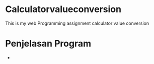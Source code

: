 # Calculatorvalueconversion
<p>This is my web Programming assignment calculator value conversion </p>

<h1>Penjelasan Program</h1>
<ul>
  <li> <script> untuk membuat script di sisi klien </li>
  <li> Language untuk memberitahukan bahwa Bahasa script yang dipergunakan adalah Javascript </li>
<li> !--....//--  untuk mencegah apabila ada browser yang tidak support tidak akan menampilkan kode Javascript tersebut sebagai kesalahan/error. </li>
<li> Var untuk membuat sebuah variable. </li>
<li> Function memberitahu Javascript bahwa akan membuat fungsi. </li>
<li> Tag title untuk membuat judul dari sebuah halaman. </li>
<li> Tag form untuk membuat sebuah form HTML untuk input pengguna. </li>
<li> Tag td untuk membuat isi dari th atau baris. </li>
<li> Tag tr untuk mendefiniskan baris pada table. </li>
<li> Tag table untuk membuat tabel. </li>
<li> Tag input untuk membuat sebuah kontrol input. </li>
<li> Tag style untuk membuat informasi style untuk dokumen. </li>
<li> Tag p untuk membuat paragraf. </li>
  </ul>
